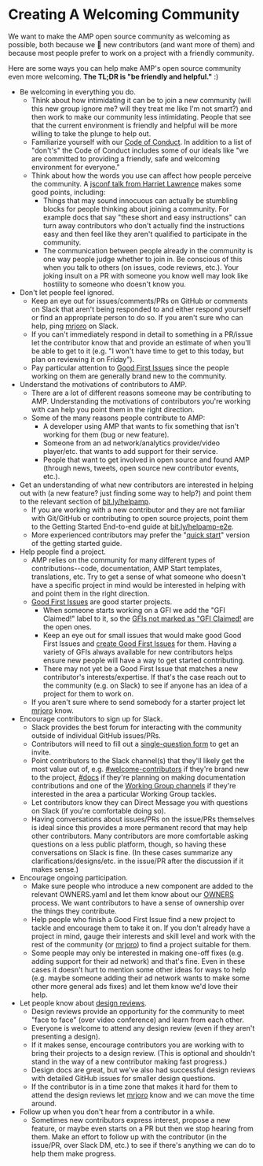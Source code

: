 # Creating A Welcoming Community

We want to make the AMP open source community as welcoming as possible, both because we :sparkling_heart: new contributors (and want more of them) and because most people prefer to work on a project with a friendly community.

Here are some ways you can help make AMP's open source community even more welcoming.  **The TL;DR is "be friendly and helpful."** :)

- Be welcoming in everything you do.
  - Think about how intimidating it can be to join a new community (will this new group ignore me?  will they treat me like I'm not smart?) and then work to make our community less intimidating.  People that see that the current environment is friendly and helpful will be more willing to take the plunge to help out.
  - Familiarize yourself with our [Code of Conduct](https://github.com/ampproject/meta/blob/master/CODE_OF_CONDUCT.md).  In addition to a list of "don't's" the Code of Conduct includes some of our ideals like "we are committed to providing a friendly, safe and welcoming environment for everyone."
  - Think about how the words you use can affect how people perceive the community.  A [jsconf talk from Harriet Lawrence](https://www.youtube.com/watch?v=WGE3-aBR4i8) makes some good points, including:
    - Things that may sound innocuous can actually be stumbling blocks for people thinking about joining a community.  For example docs that say "these short and easy instructions" can turn away contributors who don't actually find the instructions easy and then feel like they aren't qualified to participate in the community.
    - The communication between people already in the community is one way people judge whether to join in.  Be conscious of this when you talk to others (on issues, code reviews, etc.).  Your joking insult on a PR with someone you know well may look like hostility to someone who doesn't know you.
- Don't let people feel ignored.
  - Keep an eye out for issues/comments/PRs on GitHub or comments on Slack that aren't being responded to and either respond yourself or find an appropriate person to do so.  If you aren't sure who can help, ping [mrjoro](https://amphtml.slack.com/threads/team/mrjoro) on Slack.
  - If you can't immediately respond in detail to something in a PR/issue let the contributor know that and provide an estimate of when you'll be able to get to it (e.g. "I won't have time to get to this today, but plan on reviewing it on Friday").
  - Pay particular attention to [Good First Issues](https://github.com/ampproject/amphtml/labels/good%20first%20issue) since the people working on them are generally brand new to the community.
- Understand the motivations of contributors to AMP.
  - There are a lot of different reasons someone may be contributing to AMP.  Understanding the motivations of contributors you're working with can help you point them in the right direction.
  - Some of the many reasons people contribute to AMP:
    - A developer using AMP that wants to fix something that isn't working for them (bug or new feature).
    - Someone from an ad network/analytics provider/video player/etc. that wants to add support for their service.
    - People that want to get involved in open source and found AMP (through news, tweets, open source new contributor events, etc.).
- Get an understanding of what new contributors are interested in helping out with (a new feature?  just finding some way to help?) and point them to the relevant section of [bit.ly/helpamp](https://bit.ly/helpamp).
  - If you are working with a new contributor and they are not familiar with Git/GitHub or contributing to open source projects, point them to the Getting Started End-to-end guide at [bit.ly/helpamp-e2e](https://bit.ly/helpamp-e2e).
  - More experienced contributors may prefer the "[quick start](https://github.com/ampproject/amphtml/blob/master/contributing/getting-started-quick.md)" version of the getting started guide.
- Help people find a project.
  - AMP relies on the community for many different types of contributions--code, documentation, AMP Start templates, translations, etc.  Try to get a sense of what someone who doesn't have a specific project in mind would be interested in helping with and point them in the right direction.
  - [Good First Issues](https://github.com/ampproject/amphtml/labels/good%20first%20issue) are good starter projects.
    - When someone starts working on a GFI we add the "GFI Claimed!" label to it, so the [GFIs not marked as "GFI Claimed!](https://github.com/ampproject/amphtml/issues?utf8=%E2%9C%93&q=is%3Aopen%20label%3A%22good%20first%20issue%22%20-label%3A%22GFI%20Claimed!%22) are the open ones.
    - Keep an eye out for small issues that would make good Good First Issues and [create Good First Issues](https://github.com/ampproject/amphtml/blob/master/contributing/creating-good-first-issues.md) for them.  Having a variety of GFIs always available for new contributors helps ensure new people will have a way to get started contributing.
    - There may not yet be a Good First Issue that matches a new contributor's interests/expertise.  If that's the case reach out to the community (e.g. on Slack) to see if anyone has an idea of a project for them to work on.
  - If you aren't sure where to send somebody for a starter project let [mrjoro](https://amphtml.slack.com/threads/team/mrjoro) know.
- Encourage contributors to sign up for Slack.
  - Slack provides the best forum for interacting with the community outside of individual GitHub issues/PRs.
  - Contributors will need to fill out a [single-question form](https://docs.google.com/forms/d/1wAE8w3K5preZnBkRk-MD1QkX8FmlRDxd_vs4bFSeJlQ/viewform?fbzx=4406980310789882877) to get an invite.
  - Point contributors to the Slack channel(s) that they'll likely get the most value out of, e.g. [#welcome-contributors](https://amphtml.slack.com/messages/C432AFMFE/) if they're brand new to the project, [#docs](https://amphtml.slack.com/messages/C3AU36BM0/) if they're planning on making documentation contributions and one of the [Working Group channels](https://github.com/ampproject/meta/tree/master/working-groups) if they're interested in the area a particular Working Group tackles.
  - Let contributors know they can Direct Message you with questions on Slack (if you're comfortable doing so).
  - Having conversations about issues/PRs on the issue/PRs themselves is ideal since this provides a more permanent record that may help other contributors.  Many contributors are more comfortable asking questions on a less public platform, though, so having these conversations on Slack is fine.  (In these cases summarize any clarifications/designs/etc. in the issue/PR after the discussion if it makes sense.)
- Encourage ongoing participation.
  - Make sure people who introduce a new component are added to the relevant OWNERS.yaml and let them know about our [OWNERS](https://github.com/ampproject/amphtml/blob/master/contributing/CODE_OWNERSHIP.md) process.  We want contributors to have a sense of ownership over the things they contribute.
  - Help people who finish a Good First Issue find a new project to tackle and encourage them to take it on.  If you don't already have a project in mind, gauge their interests and skill level and work with the rest of the community (or [mrjoro](https://amphtml.slack.com/threads/team/mrjoro)) to find a project suitable for them.
  - Some people may only be interested in making one-off fixes (e.g. adding support for their ad network) and that's fine.  Even in these cases it doesn't hurt to mention some other ideas for ways to help (e.g. maybe someone adding their ad network wants to make some other more general ads fixes) and let them know we'd love their help.
- Let people know about [design reviews](design-reviews.md).
  - Design reviews provide an opportunity for the community to meet "face to face" (over video conference) and learn from each other.
  - Everyone is welcome to attend any design review (even if they aren't presenting a design).
  - If it makes sense, encourage contributors you are working with to bring their projects to a design review.  (This is optional and shouldn't stand in the way of a new contributor making fast progress.)
  - Design docs are great, but we've also had successful design reviews with detailed GitHub issues for smaller design questions.
  - If the contributor is in a time zone that makes it hard for them to attend the design reviews let [mrjoro](https://amphtml.slack.com/threads/team/mrjoro) know and we can move the time around.
- Follow up when you don't hear from a contributor in a while.
  - Sometimes new contributors express interest, propose a new feature, or maybe even starts on a PR but then we stop hearing from them.  Make an effort to follow up with the contributor (in the issue/PR, over Slack DM, etc.) to see if there's anything we can do to help them make progress.
